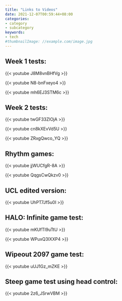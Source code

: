 ```yaml
---
title: "Links to Videos"
date: 2021-12-07T00:59:44+08:00
categories:
- category
- subcategory
keywords:
- tech
#thumbnailImage: //example.com/image.jpg
---
```


## Week 1 tests:
{{< youtube J8M8vnBHfVg >}}

{{< youtube N8-bnFxeyo4 >}}

{{< youtube mh6EJ3STM6c >}}
<!--more-->
## Week 2 tests:
{{< youtube twGF33ZlOjA >}}

{{< youtube cn8kXEvVd5U >}}

{{< youtube ZRxgQwco_YQ >}}

## Rhythm games:
{{< youtube jjWUCfgR-8A >}}

{{< youtube QqgsCwQkzv0 >}}

## UCL edited version:
{{< youtube UhPT7Jf5u0I >}}

## HALO: Infinite game test:
{{< youtube mKUfTI9uTtU >}}

{{< youtube WPuxQ3IXXP4 >}}

## Wipeout 2097 game test:
{{< youtube uUJ1Gz_mZKE >}}

## Steep game test using head control:
{{< youtube 2z6_JSrwVBM >}}



